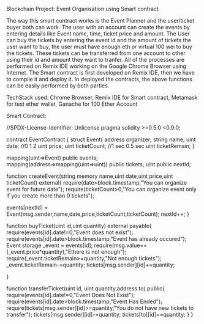 Blockchain Project: Event Organisation using Smart contract

The way this smart contract works is the Event Planner and the user/ticket buyer both can work.
The user with an account can create the events by entering details like Event name, time, ticket
price and amount.
The User can buy the tickets by entering the event id and the amount of tickets the user want to
buy, the user must have enough eth or virtual 100 wei to buy the tickets.
These tickets can be transferred from one account to other using their id and amount they want
to tranfer.
All of the processes are performed on Remix IDE working on the Google Chrome Browser using
Internet.
The Smart contract is first developed on Remix IDE, then we have to compile it and deploy it.
In deployed the contracts, the above functions can be easily performed by both parties.

TechStack used: Chrome Browser, Remix IDE for Smart contract, Metamask for test ether wallet, Ganache for 100 Ether Account

Smart Contract:

//SPDX-License-Identifier: Unlicense
pragma solidity >=0.5.0 <0.9.0;


contract EventContract {
 struct Event{
   address organizer;
   string name;
   uint date; //0 1 2
   uint price;
   uint ticketCount;  //1 sec  0.5 sec
   uint ticketRemain;
 }


 mapping(uint=>Event) public events;
 mapping(address=>mapping(uint=>uint)) public tickets;
 uint public nextId;
 


 function createEvent(string memory name,uint date,uint price,uint ticketCount) external{
   require(date>block.timestamp,"You can organize event for future date");
   require(ticketCount>0,"You can organize event only if you create more than 0 tickets");


   events[nextId] = Event(msg.sender,name,date,price,ticketCount,ticketCount);
   nextId++;
 }


 function buyTicket(uint id,uint quantity) external payable{
   require(events[id].date!=0,"Event does not exist");
   require(events[id].date>block.timestamp,"Event has already occured");
   Event storage _event = events[id];
   require(msg.value==(_event.price*quantity),"Ethere is not enough");
   require(_event.ticketRemain>=quantity,"Not enough tickets");
   _event.ticketRemain-=quantity;
   tickets[msg.sender][id]+=quantity;


 }

 function transferTicket(uint id, uint quantity,address to) public{
    require(events[id].date!=0,"Event Does Not Exist");
    require(events[id].date>block.timestamp,"Event Has Ended");
    require(tickets[msg.sender][id]>=quantity,"You do not have new tickets to transfer");
    tickets[msg.sender][id]-=quantity;
    tickets[to][id]+=quantity;
 }
}
